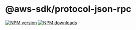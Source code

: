 # @aws-sdk/protocol-json-rpc

[![NPM version](https://img.shields.io/npm/v/@aws-sdk/protocol-json-rpc/preview.svg)](https://www.npmjs.com/package/@aws-sdk/protocol-json-rpc)
[![NPM downloads](https://img.shields.io/npm/dm/@aws-sdk/protocol-json-rpc.svg)](https://www.npmjs.com/package/@aws-sdk/protocol-json-rpc)

